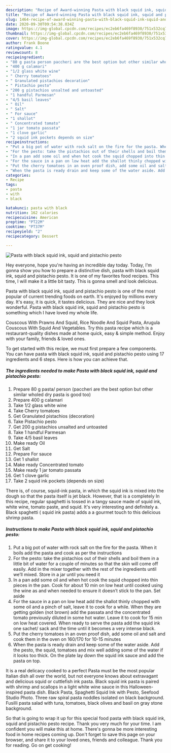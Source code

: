 ```yaml
---
description: "Recipe of Award-winning Pasta with black squid ink, squid and pistachio pesto"
title: "Recipe of Award-winning Pasta with black squid ink, squid and pistachio pesto"
slug: 1464-recipe-of-award-winning-pasta-with-black-squid-ink-squid-and-pistachio-pesto
date: 2020-09-30T09:54:38.034Z
image: https://img-global.cpcdn.com/recipes/ec2eb6fa469f8930/751x532cq70/pasta-with-black-squid-ink-squid-and-pistachio-pesto-recipe-main-photo.jpg
thumbnail: https://img-global.cpcdn.com/recipes/ec2eb6fa469f8930/751x532cq70/pasta-with-black-squid-ink-squid-and-pistachio-pesto-recipe-main-photo.jpg
cover: https://img-global.cpcdn.com/recipes/ec2eb6fa469f8930/751x532cq70/pasta-with-black-squid-ink-squid-and-pistachio-pesto-recipe-main-photo.jpg
author: Frank Boone
ratingvalue: 4.1
reviewcount: 8
recipeingredient:
- "80 g pasta person paccheri are the best option but other similar wholed dry pasta is good too"
- "400 g calamari"
- "1/2 glass white wine"
- " Cherry tomatoes"
- " Granulated pistachios decoration"
- " Pistachio pesto"
- "200 g pistachios unsalted and untoasted"
- "1 handful Parmesan"
- "4/5 basil leaves"
- " Oil"
- " Salt"
- " For sauce"
- "1 shallot"
- " Concentrated tomato"
- "1 jar tomato passata"
- "1 clove garlic"
- "2 squid ink pockets depends on size"
recipeinstructions:
- "Put a big pot of water with rock salt on the fire for the pasta. When it boils add the pasta and cook as per the instructions"
- "For the pesto: take the pistachios out of their shells and boil them in a little bit of water for a couple of minutes so that the skin will come off easily. Add in the mixer together with the rest of the ingredients until we’ll mixed. Store in a jar until you need it"
- "In a pan add some oil and when hot cook the squid chopped into thin pieces in the pan. Cook for about 10 min on low heat until cooked using the wine as and when needed to ensure it doesn’t stick to the pan. Set aside"
- "For the sauce in a pan on low heat add the shallot thinly chopped with some oil and a pinch of salt, leave it to cook for a while. When they are getting golden (not brown) add the passata and the concentrated tomato previously diluted in some hot water. Leave it to cook for 15 min on low heat covered. When ready to serve the pasta add the squid ink one sachet/ sack and the time until it becomes a very intense black."
- "Put the cherry tomatoes in an oven proof dish, add some oil and salt and cook them in the oven on 160/170 for 10-15 minutes"
- "When the pasta is ready drain and keep some of the water aside. Add the pesto, the squid, tomatoes and mix well adding some of the water if it looks too thick. On the plate lay down the squid ink sauce and add the pasta on top."
categories:
- Recipe
tags:
- pasta
- with
- black

katakunci: pasta with black 
nutrition: 162 calories
recipecuisine: American
preptime: "PT22M"
cooktime: "PT37M"
recipeyield: "2"
recipecategory: Dessert

---
```



![Pasta with black squid ink, squid and pistachio pesto](https://img-global.cpcdn.com/recipes/ec2eb6fa469f8930/751x532cq70/pasta-with-black-squid-ink-squid-and-pistachio-pesto-recipe-main-photo.jpg)

Hey everyone, hope you're having an incredible day today. Today, I'm gonna show you how to prepare a distinctive dish, pasta with black squid ink, squid and pistachio pesto. It is one of my favorites food recipes. This time, I will make it a little bit tasty. This is gonna smell and look delicious.

Pasta with black squid ink, squid and pistachio pesto is one of the most popular of current trending foods on earth. It's enjoyed by millions every day. It's easy, it is quick, it tastes delicious. They are nice and they look wonderful. Pasta with black squid ink, squid and pistachio pesto is something which I have loved my whole life.

Couscous With Prawns And Squid, Rice Noodle And Squid Pasta, Arugula Couscous With Squid And Vegetables. Try this pasta recipe which is a restaurant-quality dishes made at home quick, easy &amp; simple method. Enjoy with your family, friends &amp; loved ones.


To get started with this recipe, we must first prepare a few components. You can have pasta with black squid ink, squid and pistachio pesto using 17 ingredients and 6 steps. Here is how you can achieve that.

<!--inarticleads1-->

##### The ingredients needed to make Pasta with black squid ink, squid and pistachio pesto:

1. Prepare 80 g pasta/ person (paccheri are the best option but other similar wholed dry pasta is good too)
1. Prepare 400 g calamari
1. Take 1/2 glass white wine
1. Take  Cherry tomatoes
1. Get  Granulated pistachios (decoration)
1. Take  Pistachio pesto
1. Get 200 g pistachios unsalted and untoasted
1. Take 1 handful Parmesan
1. Take 4/5 basil leaves
1. Make ready  Oil
1. Get  Salt
1. Prepare  For sauce
1. Get 1 shallot
1. Make ready  Concentrated tomato
1. Make ready 1 jar tomato passata
1. Get 1 clove garlic
1. Take 2 squid ink pockets (depends on size)


There is, of course, squid-ink pasta, in which the squid ink is mixed into the dough so that the pasta itself is jet black. However, that is a completely In this recipe, regular spaghetti is tossed in a tangy sauce made of squid ink, white wine, tomato paste, and squid. It&#39;s very interesting and definitely a. Black spaghetti ( squid ink pasta) adds a a gourmet touch to this delicious shrimp pasta. 

<!--inarticleads2-->

##### Instructions to make Pasta with black squid ink, squid and pistachio pesto:

1. Put a big pot of water with rock salt on the fire for the pasta. When it boils add the pasta and cook as per the instructions
1. For the pesto: take the pistachios out of their shells and boil them in a little bit of water for a couple of minutes so that the skin will come off easily. Add in the mixer together with the rest of the ingredients until we’ll mixed. Store in a jar until you need it
1. In a pan add some oil and when hot cook the squid chopped into thin pieces in the pan. Cook for about 10 min on low heat until cooked using the wine as and when needed to ensure it doesn’t stick to the pan. Set aside
1. For the sauce in a pan on low heat add the shallot thinly chopped with some oil and a pinch of salt, leave it to cook for a while. When they are getting golden (not brown) add the passata and the concentrated tomato previously diluted in some hot water. Leave it to cook for 15 min on low heat covered. When ready to serve the pasta add the squid ink one sachet/ sack and the time until it becomes a very intense black.
1. Put the cherry tomatoes in an oven proof dish, add some oil and salt and cook them in the oven on 160/170 for 10-15 minutes
1. When the pasta is ready drain and keep some of the water aside. Add the pesto, the squid, tomatoes and mix well adding some of the water if it looks too thick. On the plate lay down the squid ink sauce and add the pasta on top.


It is a real delicacy cooked to a perfect Pasta must be the most popular Italian dish all over the world, but not everyone knows about extravagant and delicious squid or cuttlefish ink pasta. Black squid ink pasta is paired with shrimp and scallops in a light white wine sauce in this Halloween-inspired pasta dish. Black Pasta, Spaghetti Squid Ink with Pesto, Seefood Studio Photo. Three raw spiral pasta noddles isolated on black background. Fusilli pasta salad with tuna, tomatoes, black olives and basil on gray stone background. 

So that is going to wrap it up for this special food pasta with black squid ink, squid and pistachio pesto recipe. Thank you very much for your time. I am confident you will make this at home. There's gonna be more interesting food in home recipes coming up. Don't forget to save this page on your browser, and share it to your loved ones, friends and colleague. Thank you for reading. Go on get cooking!
